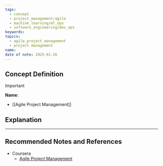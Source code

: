 ```yaml
---
tags:
  - concept
  - project_management/agile
  - machine_learning/ml_ops
  - software_engineering/dev_ops
keywords: 
topics:
  - agile_project_management
  - project management
name: 
date of note: 2025-01-26
---
```


## Concept Definition

>[!important]
>**Name**: 



- [[Agile Project Management]]


## Explanation




-----------
##  Recommended Notes and References



- Coursera
	- [Agile Project Management](https://www.coursera.org/learn/agile-project-management/home/welcome)